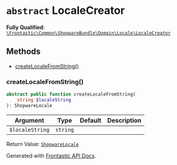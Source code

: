 # `abstract`  LocaleCreator

**Fully Qualified**: [`\Frontastic\Common\ShopwareBundle\Domain\Locale\LocaleCreator`](../../../../../src/php/ShopwareBundle/Domain/Locale/LocaleCreator.php)

## Methods

* [createLocaleFromString()](#createlocalefromstring)

### createLocaleFromString()

```php
abstract public function createLocaleFromString(
    string $localeString
): ShopwareLocale
```

Argument|Type|Default|Description
--------|----|-------|-----------
`$localeString`|`string`||

Return Value: [`ShopwareLocale`](ShopwareLocale.md)

Generated with [Frontastic API Docs](https://github.com/FrontasticGmbH/apidocs).
